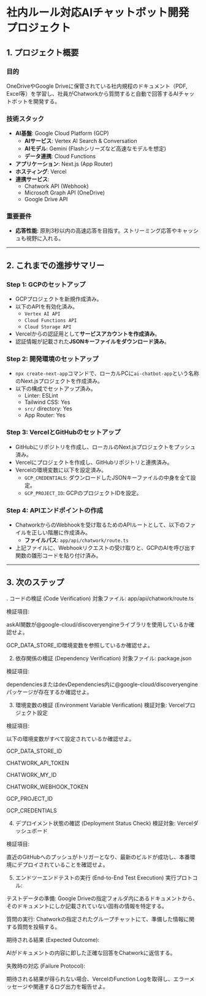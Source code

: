 # 社内ルール対応AIチャットボット開発プロジェクト

## 1. プロジェクト概要

### 目的
OneDriveやGoogle Driveに保管されている社内規程のドキュメント（PDF, Excel等）を学習し、社員がChatworkから質問すると自動で回答するAIチャットボットを開発する。

### 技術スタック
- **AI基盤**: Google Cloud Platform (GCP)
  - **AIサービス**: Vertex AI Search & Conversation
  - **AIモデル**: Gemini (Flashシリーズなど高速なモデルを想定)
  - **データ連携**: Cloud Functions
- **アプリケーション**: Next.js (App Router)
- **ホスティング**: Vercel
- **連携サービス**:
  - Chatwork API (Webhook)
  - Microsoft Graph API (OneDrive)
  - Google Drive API

### 重要要件
- **応答性能**: 原則3秒以内の高速応答を目指す。ストリーミング応答やキャッシュも視野に入れる。

---

## 2. これまでの進捗サマリー

### Step 1: GCPのセットアップ
- GCPプロジェクトを新規作成済み。
- 以下のAPIを有効化済み。
  - `Vertex AI API`
  - `Cloud Functions API`
  - `Cloud Storage API`
- Vercelからの認証用として**サービスアカウントを作成済み**。
- 認証情報が記載された**JSONキーファイルをダウンロード済み**。

### Step 2: 開発環境のセットアップ
- `npx create-next-app`コマンドで、ローカルPCに`ai-chatbot-app`という名称のNext.jsプロジェクトを作成済み。
- 以下の構成でセットアップ済み。
  - Linter: ESLint
  - Tailwind CSS: Yes
  - `src/` directory: Yes
  - App Router: Yes

### Step 3: VercelとGitHubのセットアップ
- GitHubにリポジトリを作成し、ローカルのNext.jsプロジェクトをプッシュ済み。
- Vercelにプロジェクトを作成し、GitHubリポジトリと連携済み。
- Vercelの環境変数に以下を設定済み。
  - `GCP_CREDENTIALS`: ダウンロードしたJSONキーファイルの中身を全て設定。
  - `GCP_PROJECT_ID`: GCPのプロジェクトIDを設定。

### Step 4: APIエンドポイントの作成
- ChatworkからのWebhookを受け取るためのAPIルートとして、以下のファイルを正しい階層に作成済み。
  - **ファイルパス**: `app/api/chatwork/route.ts`
- 上記ファイルに、Webhookリクエストの受け取りと、GCPのAIを呼び出す関数の雛形コードを貼り付け済み。

---

## 3. 次のステップ

. コードの検証 (Code Verification)
対象ファイル: app/api/chatwork/route.ts

検証項目:

askAI関数が@google-cloud/discoveryengineライブラリを使用しているか確認せよ。

GCP_DATA_STORE_ID環境変数を参照しているか確認せよ。

2. 依存関係の検証 (Dependency Verification)
対象ファイル: package.json

検証項目:

dependenciesまたはdevDependencies内に@google-cloud/discoveryengineパッケージが存在するか確認せよ。

3. 環境変数の検証 (Environment Variable Verification)
検証対象: Vercelプロジェクト設定

検証項目:

以下の環境変数がすべて設定されているか確認せよ。

GCP_DATA_STORE_ID

CHATWORK_API_TOKEN

CHATWORK_MY_ID

CHATWORK_WEBHOOK_TOKEN

GCP_PROJECT_ID

GCP_CREDENTIALS

4. デプロイメント状態の確認 (Deployment Status Check)
検証対象: Vercelダッシュボード

検証項目:

直近のGitHubへのプッシュがトリガーとなり、最新のビルドが成功し、本番環境にデプロイされていることを確認せよ。

5. エンドツーエンドテストの実行 (End-to-End Test Execution)
実行プロトコル:

テストデータの準備: Google Driveの指定フォルダ内にあるドキュメントから、そのドキュメントにしか記載されていない固有の情報を特定する。

質問の実行: Chatworkの指定されたグループチャットにて、準備した情報に関する質問を投稿する。

期待される結果 (Expected Outcome):

AIがドキュメントの内容に即した正確な回答をChatworkに返信する。

失敗時の対応 (Failure Protocol):

期待される結果が得られない場合、VercelのFunction Logを取得し、エラーメッセージや関連するログ出力を報告せよ。